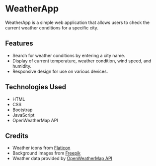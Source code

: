 # WeatherApp

WeatherApp is a simple web application that allows users to check the current weather conditions for a specific city.

## Features

- Search for weather conditions by entering a city name.
- Display of current temperature, weather condition, wind speed, and humidity.
- Responsive design for use on various devices.

## Technologies Used

- HTML
- CSS
- Bootstrap
- JavaScript 
- OpenWeatherMap API

## Credits

- Weather icons from [Flaticon](https://www.flaticon.com/)
- Background images from [Freepik](https://freepik.com/)
- Weather data provided by [OpenWeatherMap API](https://openweathermap.org/)
